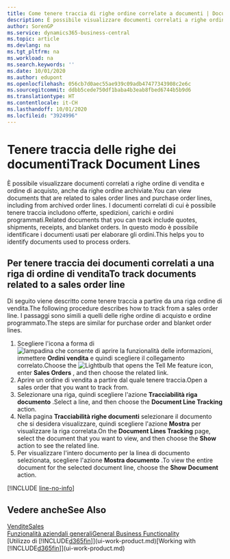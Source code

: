 ```yaml
---
title: Come tenere traccia di righe ordine correlate a documenti | Documenti Microsoft
description: È possibile visualizzare documenti correlati a righe ordine di vendita e ordine di acquisto, anche da righe ordine archiviate. I documenti correlati di cui è possibile tenere traccia includono offerte, spedizioni, carichi e ordini programmati. In questo modo è possibile identificare i documenti usati per elaborare gli ordini.
author: SorenGP
ms.service: dynamics365-business-central
ms.topic: article
ms.devlang: na
ms.tgt_pltfrm: na
ms.workload: na
ms.search.keywords: ''
ms.date: 10/01/2020
ms.author: edupont
ms.openlocfilehash: 056cb7d0aec55ae939c09adb47477343908c2e6c
ms.sourcegitcommit: ddbb5cede750df1baba4b3eab8fbed6744b5b9d6
ms.translationtype: HT
ms.contentlocale: it-CH
ms.lasthandoff: 10/01/2020
ms.locfileid: "3924996"
---
```

# <a name="track-document-lines"></a><span data-ttu-id="d0e16-105">Tenere traccia delle righe dei documenti</span><span class="sxs-lookup"><span data-stu-id="d0e16-105">Track Document Lines</span></span>
<span data-ttu-id="d0e16-106">È possibile visualizzare documenti correlati a righe ordine di vendita e ordine di acquisto, anche da righe ordine archiviate.</span><span class="sxs-lookup"><span data-stu-id="d0e16-106">You can view documents that are related to sales order lines and purchase order lines, including from archived order lines.</span></span> <span data-ttu-id="d0e16-107">I documenti correlati di cui è possibile tenere traccia includono offerte, spedizioni, carichi e ordini programmati.</span><span class="sxs-lookup"><span data-stu-id="d0e16-107">Related documents that you can track include quotes, shipments, receipts, and blanket orders.</span></span> <span data-ttu-id="d0e16-108">In questo modo è possibile identificare i documenti usati per elaborare gli ordini.</span><span class="sxs-lookup"><span data-stu-id="d0e16-108">This helps you to identify documents used to process orders.</span></span>  

## <a name="to-track-documents-related-to-a-sales-order-line"></a><span data-ttu-id="d0e16-109">Per tenere traccia dei documenti correlati a una riga di ordine di vendita</span><span class="sxs-lookup"><span data-stu-id="d0e16-109">To track documents related to a sales order line</span></span>
<span data-ttu-id="d0e16-110">Di seguito viene descritto come tenere traccia a partire da una riga ordine di vendita.</span><span class="sxs-lookup"><span data-stu-id="d0e16-110">The following procedure describes how to track from a sales order line.</span></span> <span data-ttu-id="d0e16-111">I passaggi sono simili a quelli delle righe ordine di acquisto e ordine programmato.</span><span class="sxs-lookup"><span data-stu-id="d0e16-111">The steps are similar for purchase order and blanket order lines.</span></span>

1.  <span data-ttu-id="d0e16-112">Scegliere l'icona a forma di ![lampadina che consente di aprire la funzionalità delle informazioni](media/ui-search/search_small.png "Informazioni sull'operazione che si desidera eseguire"), immettere **Ordini vendita** e quindi scegliere il collegamento correlato.</span><span class="sxs-lookup"><span data-stu-id="d0e16-112">Choose the ![Lightbulb that opens the Tell Me feature](media/ui-search/search_small.png "Tell me what you want to do") icon, enter **Sales Orders** , and then choose the related link.</span></span>  
2.  <span data-ttu-id="d0e16-113">Aprire un ordine di vendita a partire dal quale tenere traccia.</span><span class="sxs-lookup"><span data-stu-id="d0e16-113">Open a sales order that you want to track from.</span></span>  
3.  <span data-ttu-id="d0e16-114">Selezionare una riga, quindi scegliere l'azione **Tracciabilità riga documento** .</span><span class="sxs-lookup"><span data-stu-id="d0e16-114">Select a line, and then choose the **Document Line Tracking** action.</span></span>
4. <span data-ttu-id="d0e16-115">Nella pagina **Tracciabilità righe documenti** selezionare il documento che si desidera visualizzare, quindi scegliere l'azione **Mostra** per visualizzare la riga correlata.</span><span class="sxs-lookup"><span data-stu-id="d0e16-115">On the **Document Lines Tracking** page, select the document that you want to view, and then choose the **Show** action to see the related line.</span></span>
5. <span data-ttu-id="d0e16-116">Per visualizzare l'intero documento per la linea di documento selezionata, scegliere l'azione **Mostra documento** .</span><span class="sxs-lookup"><span data-stu-id="d0e16-116">To view the entire document for the selected document line, choose the **Show Document** action.</span></span>

[!INCLUDE [line-no-info](includes/line-no-info.md)]

## <a name="see-also"></a><span data-ttu-id="d0e16-117">Vedere anche</span><span class="sxs-lookup"><span data-stu-id="d0e16-117">See Also</span></span>
[<span data-ttu-id="d0e16-118">Vendite</span><span class="sxs-lookup"><span data-stu-id="d0e16-118">Sales</span></span>](sales-manage-sales.md)  
[<span data-ttu-id="d0e16-119">Funzionalità aziendali generali</span><span class="sxs-lookup"><span data-stu-id="d0e16-119">General Business Functionality</span></span>](ui-across-business-areas.md)  
<span data-ttu-id="d0e16-120">[Utilizzo di [!INCLUDE[d365fin](includes/d365fin_md.md)]](ui-work-product.md)</span><span class="sxs-lookup"><span data-stu-id="d0e16-120">[Working with [!INCLUDE[d365fin](includes/d365fin_md.md)]](ui-work-product.md)</span></span>
